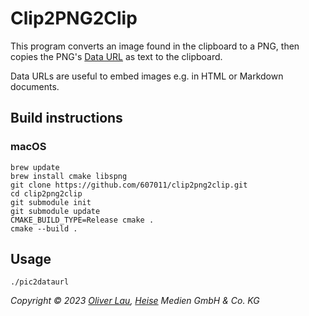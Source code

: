 # Clip2PNG2Clip

This program converts an image found in the clipboard to a PNG, then copies the PNG's [Data URL](https://developer.mozilla.org/en-US/docs/Web/HTTP/Basics_of_HTTP/Data_URLs) as text to the clipboard. 

Data URLs are useful to embed images e.g. in HTML or Markdown documents.

## Build instructions

### macOS

```
brew update
brew install cmake libspng
git clone https://github.com/607011/clip2png2clip.git
cd clip2png2clip
git submodule init
git submodule update
CMAKE_BUILD_TYPE=Release cmake .
cmake --build .
```

## Usage

```
./pic2dataurl
```




_Copyright ©️ 2023 [Oliver Lau](mailto:ola@ct.de), [Heise](https://www.heise.de/) Medien GmbH & Co. KG_
